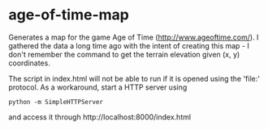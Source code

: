 age-of-time-map
===============
Generates a map for the game Age of Time (http://www.ageoftime.com/). I gathered the data a long time ago with the intent of creating this map - I don't remember the command to get the terrain elevation given (x, y) coordinates.

The script in index.html will not be able to run if it is opened using the 'file:' protocol. As a workaround, start a HTTP server using 
```
python -m SimpleHTTPServer
```
and access it through http://localhost:8000/index.html
